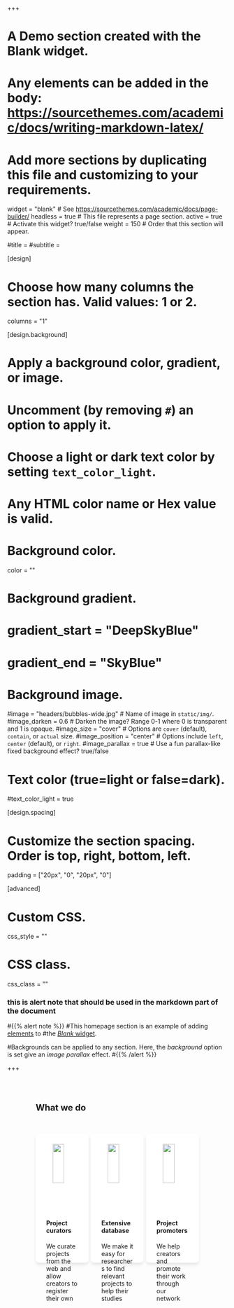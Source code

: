 +++
# A Demo section created with the Blank widget.
# Any elements can be added in the body: https://sourcethemes.com/academic/docs/writing-markdown-latex/
# Add more sections by duplicating this file and customizing to your requirements.

widget = "blank"  # See https://sourcethemes.com/academic/docs/page-builder/
headless = true  # This file represents a page section.
active = true  # Activate this widget? true/false
weight = 150  # Order that this section will appear.

#title = 
#subtitle = 

[design]
  # Choose how many columns the section has. Valid values: 1 or 2.
  columns = "1"

[design.background]
  # Apply a background color, gradient, or image.
  #   Uncomment (by removing `#`) an option to apply it.
  #   Choose a light or dark text color by setting `text_color_light`.
  #   Any HTML color name or Hex value is valid.

  # Background color.
  color = ""
  
  # Background gradient.
  # gradient_start = "DeepSkyBlue"
  # gradient_end = "SkyBlue"
  
  # Background image.
  #image = "headers/bubbles-wide.jpg"  # Name of image in `static/img/`.
  #image_darken = 0.6  # Darken the image? Range 0-1 where 0 is transparent and 1 is opaque.
  #image_size = "cover"  #  Options are `cover` (default), `contain`, or `actual` size.
  #image_position = "center"  # Options include `left`, `center` (default), or `right`.
  #image_parallax = true  # Use a fun parallax-like fixed background effect? true/false

  # Text color (true=light or false=dark).
  #text_color_light = true

[design.spacing]
  # Customize the section spacing. Order is top, right, bottom, left.
  padding = ["20px", "0", "20px", "0"]



[advanced]
 # Custom CSS. 
 css_style = ""
 
 # CSS class.
 css_class = ""

### this is alert note that should be used in the markdown part of the document
#{{% alert note %}}
#This homepage section is an example of adding [elements](https://sourcethemes.com/academic/docs/writing-markdown-latex/) to #the [*Blank* widget](https://sourcethemes.com/academic/docs/widgets/).

#Backgrounds can be applied to any section. Here, the *background* option is set give an *image parallax* effect.
#{{% /alert %}}


+++


<style>

.section {
    display: grid;
    grid-template-columns: repeat(12, 7.042253521%);
    grid-column-gap: 1.408450704%;
    margin: auto 65px ;
    margin-top: 34px;
  
}

.section h3 {
    grid-column: 1 / 12;
    /* font-weight: regular; */
    font-size: 20px;
    line-height: 40px;
}

.card-curators {
    grid-column: 1 / 5;
}

.card-database {
    grid-column: 5 / 9;
}

.card-promoters{
    grid-column: 9 / 13;
}



.card {
  padding: 24px;
  background: #ffffff;
  box-sizing: border-box;
  box-shadow: 0px 8px 10px rgba(2, 3, 3, 0.03), 0px 3px 14px rgba(2, 3, 3, 0.02), 0px 5px 5px rgba(2, 3, 3, 0.04);
  border-radius: 8px;
  margin-top: 19px;
}

.card img {
    display: block;
    margin: auto;
    margin-bottom: 24px;
    width: 60%
    

}
</style>
  
  
<div class="section" id="what-we-do">
     <h3>What we do</h3>
     <!-- <div class="container"> -->
     <div class="card card-curators">
       <img src="https://raw.githubusercontent.com/open-neuroscience/resources/master/images/img-library-light.svg" alt="">
       <h4>Project curators</h4>
       <p>We curate projects from the web and allow creators to register their own</p>
     </div>
<div class="card card-database">
    <img src="https://raw.githubusercontent.com/open-neuroscience/resources/master/images/img-search-light.svg" alt="">
    <h4>Extensive database</h4>
    <p>We make it easy for researchers to find relevant projects to help their studies</p>
    </div>
    <div class="card card-promoters">
    <img src="https://raw.githubusercontent.com/open-neuroscience/resources/master/images/img-promote-light.svg" alt="">
                <h4>Project promoters</h4>
                <p>We help creators and promote their work through our network</p>
            </div>
        </div>

